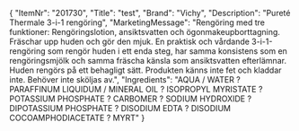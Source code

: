 {
  "ItemNr": "201730",
  "Title": "test",
  "Brand": "Vichy",
  "Description": "Pureté Thermale 3-i-1 rengöring",
  "MarketingMessage": "Rengöring med tre funktioner: Rengöringslotion, ansiktsvatten och ögonmakeupborttagning. Fräschar upp huden och gör den mjuk. En praktisk och vårdande 3-i-1-rengöring som rengör huden i ett enda steg, har samma konsistens som en rengöringsmjölk och samma fräscha känsla som ansiktsvatten efterlämnar. Huden rengörs på ett behagligt sätt. Produkten känns inte fet och kladdar inte. Behöver inte sköljas av.",
  "Ingredients": "AQUA / WATER ? PARAFFINUM LIQUIDUM / MINERAL OIL ? ISOPROPYL MYRISTATE ? POTASSIUM PHOSPHATE ? CARBOMER ? SODIUM HYDROXIDE ? DIPOTASSIUM PHOSPHATE ? DISODIUM EDTA ? DISODIUM COCOAMPHODIACETATE ? MYRT"
}